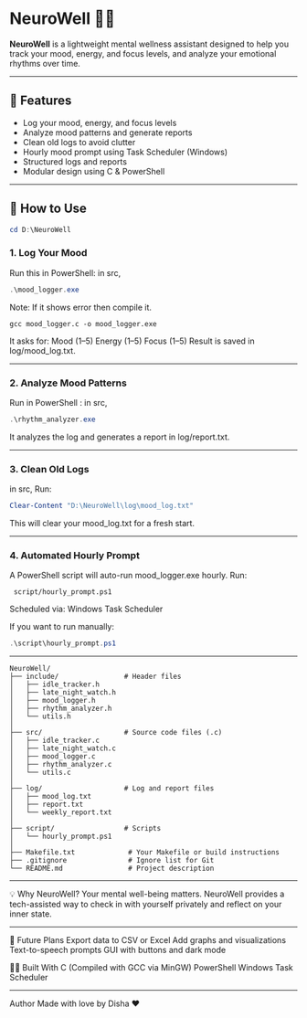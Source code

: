 # NeuroWell 🧠💖

**NeuroWell** is a lightweight mental wellness assistant designed to help you track your mood, energy, and focus levels, and analyze your emotional rhythms over time.

---
## 🌟 Features

- Log your mood, energy, and focus levels
- Analyze mood patterns and generate reports
- Clean old logs to avoid clutter
- Hourly mood prompt using Task Scheduler (Windows)
- Structured logs and reports
- Modular design using C & PowerShell
  
---
## 🚀 How to Use
```powershell
cd D:\NeuroWell
```
### 1. **Log Your Mood**

Run this in PowerShell:
in src,
```powershell 
.\mood_logger.exe
```
Note: If it shows error then compile it.
```
gcc mood_logger.c -o mood_logger.exe
```
It asks for:
Mood (1–5)
Energy (1–5)
Focus (1–5)
Result is saved in log/mood_log.txt.

---

### 2. **Analyze Mood Patterns**

Run in PowerShell :
in src,
```powershell
.\rhythm_analyzer.exe
```
It analyzes the log and generates a report in log/report.txt.

---
### 3. **Clean Old Logs**
in src,
Run:
```powershell
Clear-Content "D:\NeuroWell\log\mood_log.txt"
```
This will clear your mood_log.txt for a fresh start.

---

### 4. **Automated Hourly Prompt** 
A PowerShell script will auto-run mood_logger.exe hourly.
Run:
```
 script/hourly_prompt.ps1
```
Scheduled via: Windows Task Scheduler

If you want to run manually:
```powershell
.\script\hourly_prompt.ps1
```
---
```
NeuroWell/
├── include/                # Header files
│   ├── idle_tracker.h
│   ├── late_night_watch.h
│   ├── mood_logger.h
│   ├── rhythm_analyzer.h
│   └── utils.h
│
├── src/                    # Source code files (.c)
│   ├── idle_tracker.c
│   ├── late_night_watch.c
│   ├── mood_logger.c
│   ├── rhythm_analyzer.c
│   └── utils.c
│
├── log/                    # Log and report files
│   ├── mood_log.txt
│   ├── report.txt
│   └── weekly_report.txt
│
├── script/                 # Scripts
│   └── hourly_prompt.ps1
│
├── Makefile.txt             # Your Makefile or build instructions
├── .gitignore               # Ignore list for Git
└── README.md                # Project description

```
---
💡 Why NeuroWell?
Your mental well-being matters. NeuroWell provides a tech-assisted way to check in with yourself privately and reflect on your inner state.

---

📅 Future Plans
Export data to CSV or Excel
Add graphs and visualizations
Text-to-speech prompts
GUI with buttons and dark mode

🧑‍💻 Built With
C (Compiled with GCC via MinGW)
PowerShell
Windows Task Scheduler

---

Author
Made with love by Disha ❤️

